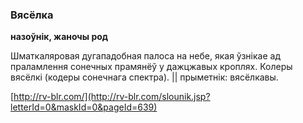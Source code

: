 ### Вясёлка
**назоўнік, жаночы род**

Шматкаляровая дугападобная палоса на небе, якая ўзнікае ад праламлення сонечных прамянёў у дажцжавых кроплях. Колеры вясёлкі (кодеры сонечнага спектра). || прыметнік: вясёлкавы.

<a rel="author">[http://rv-blr.com/](http://rv-blr.com/slounik.jsp?letterId=0&maskId=0&pageId=639)</a>
